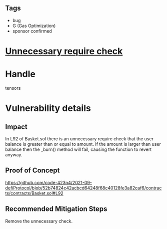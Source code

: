 ## Tags

- bug
- G (Gas Optimization)
- sponsor confirmed

# [Unnecessary require check](https://github.com/code-423n4/2021-09-defiprotocol-findings/issues/273) 

# Handle

tensors


# Vulnerability details

## Impact
In L92 of Basket.sol there is an unnecessary require check that the user balance is greater than or equal to amount.
If the amount is larger than user balance then the _burn() method will fail, causing the function to revert anyway.

## Proof of Concept
https://github.com/code-423n4/2021-09-defiProtocol/blob/52b74824c42acbcd64248f68c40128fe3a82caf6/contracts/contracts/Basket.sol#L92

## Recommended Mitigation Steps
Remove the unnecessary check.

